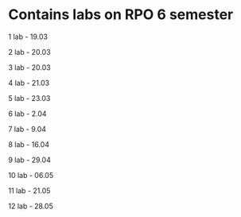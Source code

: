 # Contains labs on RPO 6 semester
1 lab - 19.03

2 lab - 20.03

3 lab - 20.03

4 lab - 21.03

5 lab - 23.03

6 lab - 2.04

7 lab - 9.04

8 lab - 16.04

9 lab - 29.04

10 lab - 06.05

11 lab - 21.05

12 lab - 28.05